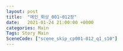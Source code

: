 ```yaml
---
layout: post
title:  "메인_회상_001~012장"
date:   2021-01-24 21:00:00 +0000
categories: Main
Tags: Story Main
SceneCode: ["scene_skip_cp001-012_q1_s10"]
---
```

